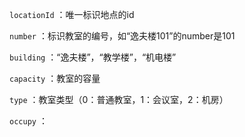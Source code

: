 `locationId` ：唯一标识地点的id

 `number` ：标识教室的编号，如“逸夫楼101”的number是101

 `building` ：“逸夫楼”，“教学楼”，“机电楼”

 `capacity` ：教室的容量

 `type` ：教室类型（0：普通教室，1：会议室，2：机房）

 `occupy` ：